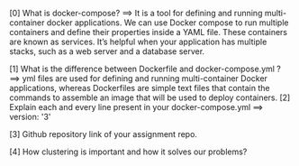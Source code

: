 [0] What is docker-compose?
==> It is a tool for defining and running multi-container docker applications.
    We can use Docker compose to run multiple containers and define their properties inside a YAML file. 
    These containers are known as services. It’s helpful when your application has multiple stacks, 
    such as a web server and a database server.

[1] What is the difference between Dockerfile and docker-compose.yml ?
==> yml files are used for defining and running multi-container Docker applications, 
    whereas Dockerfiles are simple text files that contain the commands to assemble 
    an image that will be used to deploy containers. 
[2] Explain each and every line present in your docker-compose.yml
==> version: '3'
       
[3] Github repository link of your assignment repo.

[4] How clustering is important and how it solves our problems?

